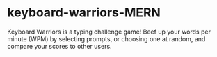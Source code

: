 # keyboard-warriors-MERN
Keyboard Warriors is a typing challenge game! Beef up your words per minute (WPM) by selecting prompts, or choosing one at random, and compare your scores to other users.

